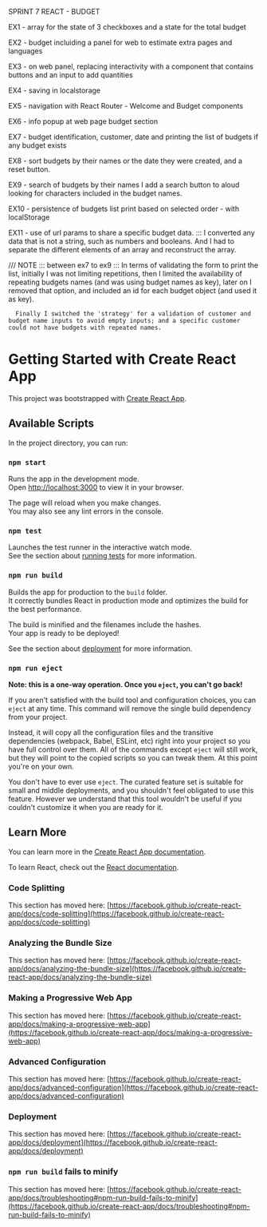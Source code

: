 SPRINT 7 REACT - BUDGET

EX1 - array for the state of 3 checkboxes and a state for the total budget 
 
EX2 - budget incluiding a panel for web to estimate extra pages and languages

EX3 - on web panel, replacing interactivity with a component that contains buttons and an input to add quantities

EX4 - saving in localstorage

EX5 - navigation with React Router - Welcome and Budget components

EX6 - info popup at web page budget section

EX7 - budget identification, customer, date and printing the list of budgets if any budget exists

EX8 - sort budgets by their names or the date they were created, and a reset button.

EX9 - search of budgets by their names
      I add a search button to aloud looking for characters included in the budget names.

EX10 - persistence of budgets list print based on selected order - with localStorage

EX11 - use of url params to share a specific budget data.
      ::: I converted any data that is not a string, such as numbers and booleans. And I had to separate the different elements of an array and reconstruct the array.

/// NOTE ::: between ex7 to ex9 :::
      In terms of validating the form to print the list, initially I was not limiting repetitions, then I limited the availability of repeating budgets names (and was using budget names as key), later on I removed that option, and included an id for each budget object (and used it as key).
      
      Finally I switched the 'strategy' for a validation of customer and budget name inputs to avoid empty inputs; and a specific customer could not have budgets with repeated names.

# Getting Started with Create React App

This project was bootstrapped with [Create React App](https://github.com/facebook/create-react-app).

## Available Scripts

In the project directory, you can run:

### `npm start`

Runs the app in the development mode.\
Open [http://localhost:3000](http://localhost:3000) to view it in your browser.

The page will reload when you make changes.\
You may also see any lint errors in the console.

### `npm test`

Launches the test runner in the interactive watch mode.\
See the section about [running tests](https://facebook.github.io/create-react-app/docs/running-tests) for more information.

### `npm run build`

Builds the app for production to the `build` folder.\
It correctly bundles React in production mode and optimizes the build for the best performance.

The build is minified and the filenames include the hashes.\
Your app is ready to be deployed!

See the section about [deployment](https://facebook.github.io/create-react-app/docs/deployment) for more information.

### `npm run eject`

**Note: this is a one-way operation. Once you `eject`, you can't go back!**

If you aren't satisfied with the build tool and configuration choices, you can `eject` at any time. This command will remove the single build dependency from your project.

Instead, it will copy all the configuration files and the transitive dependencies (webpack, Babel, ESLint, etc) right into your project so you have full control over them. All of the commands except `eject` will still work, but they will point to the copied scripts so you can tweak them. At this point you're on your own.

You don't have to ever use `eject`. The curated feature set is suitable for small and middle deployments, and you shouldn't feel obligated to use this feature. However we understand that this tool wouldn't be useful if you couldn't customize it when you are ready for it.

## Learn More

You can learn more in the [Create React App documentation](https://facebook.github.io/create-react-app/docs/getting-started).

To learn React, check out the [React documentation](https://reactjs.org/).

### Code Splitting

This section has moved here: [https://facebook.github.io/create-react-app/docs/code-splitting](https://facebook.github.io/create-react-app/docs/code-splitting)

### Analyzing the Bundle Size

This section has moved here: [https://facebook.github.io/create-react-app/docs/analyzing-the-bundle-size](https://facebook.github.io/create-react-app/docs/analyzing-the-bundle-size)

### Making a Progressive Web App

This section has moved here: [https://facebook.github.io/create-react-app/docs/making-a-progressive-web-app](https://facebook.github.io/create-react-app/docs/making-a-progressive-web-app)

### Advanced Configuration

This section has moved here: [https://facebook.github.io/create-react-app/docs/advanced-configuration](https://facebook.github.io/create-react-app/docs/advanced-configuration)

### Deployment

This section has moved here: [https://facebook.github.io/create-react-app/docs/deployment](https://facebook.github.io/create-react-app/docs/deployment)

### `npm run build` fails to minify

This section has moved here: [https://facebook.github.io/create-react-app/docs/troubleshooting#npm-run-build-fails-to-minify](https://facebook.github.io/create-react-app/docs/troubleshooting#npm-run-build-fails-to-minify)
